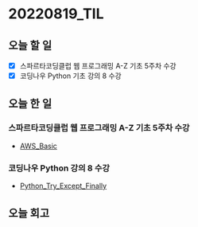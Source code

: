 # 20220819_TIL
## 오늘 할 일
- [X] 스파르타코딩클럽 웹 프로그래밍 A-Z 기초 5주차 수강
- [X] 코딩나우 Python 기초 강의 8 수강

## 오늘 한 일
### 스파르타코딩클럽 웹 프로그래밍 A-Z 기초 5주차 수강
- [AWS_Basic](AWS/Basic.md)

### 코딩나우 Python 강의 8 수강
- [Python_Try_Except_Finally](Python/Try_Except_Finally.md)

## 오늘 회고
